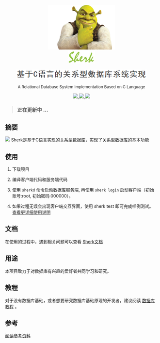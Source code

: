 
<div align="center">

<img width="220px" src="extra/image/logo/sherk.jpeg">

<br/>

<img width="90px" src="extra/image/logo/1.jpg">

</div>

<br/>

<div align="center">
<img src="extra/image/logo/2.png">
<p><font size=2>A Relational Database System Implementation Based on C Language</font></p>
</div>

<p align="center">
<a href="https://github.com/Lvsi-China/Sherk">
    <img src="https://img.shields.io/codacy/grade/e27821fb6289410b8f58338c7e0bc686.svg">
</a>
<a href="https://github.com/Lvsi-China/Sherk">
    <img src="https://img.shields.io/travis/rust-lang/rust.svg">
</a>
<a href="https://github.com/Lvsi-China/Sherk">
    <img src="https://img.shields.io/github/license/mashape/apistatus.svg">
</a>
</p>

> ### 正在更新中 ...

## 摘要
<img src="/extra/image/synopsis/example.gif">
Sherk是基于C语言实现的关系型数据库，实现了关系型数据库的基本功能

## 使用
1. 下载项目

2. 编译客户端代码和服务端代码

3. 使用 ```sherkd``` 命令启动数据库服务端, 再使用 ```sherk login``` 启动客户端（初始账号:root, 初始密码:000000）。

4. 如果过程无误会出现客户端交互界面，使用 sherk test 即可完成样例测试。
[查看更详细使用说明](docs/usage)

## 文档
在使用的过程中，遇到相关问题可以查看 [Sherk文档](docs)

## 用途
本项目致力于对数据库有兴趣的爱好者共同学习和研究。

## 教程
对于没有数据库基础，或者想要研究数据库基础原理的开发者，建议阅读
[数据库教程](docs/tutorial) 。

## 参考
[阅读参考资料](docs/reference)


